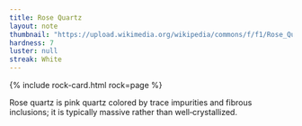 ```yaml
---
title: Rose Quartz
layout: note
thumbnail: "https://upload.wikimedia.org/wikipedia/commons/f/f1/Rose_Quartz_Macro_1.JPG"
hardness: 7
luster: null
streak: White
---
```

{% include rock-card.html rock=page %}

Rose quartz is pink quartz colored by trace impurities and fibrous inclusions; it is typically massive rather than well‑crystallized.

